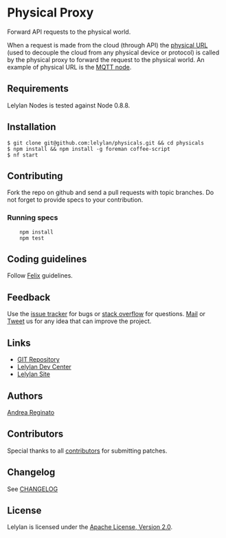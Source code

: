 # Physical Proxy

Forward API requests to the physical world. 

When a request is made from the cloud (through API) the [physical URL](http://dev.lelylan.com/api#get-a-device) (used to decouple the cloud from any physical device or protocol) is called by the physical proxy to forward the request to the physical world. An example of physical URL is the [MQTT node](https://github.com/lelylan/nodes).


## Requirements

Lelylan Nodes is tested against Node 0.8.8.


## Installation

    $ git clone git@github.com:lelylan/physicals.git && cd physicals
    $ npm install && npm install -g foreman coffee-script
    $ nf start


## Contributing

Fork the repo on github and send a pull requests with topic branches.
Do not forget to provide specs to your contribution.


### Running specs

        npm install
        npm test


## Coding guidelines

Follow [Felix](http://nodeguide.com/style.html) guidelines.


## Feedback

Use the [issue tracker](http://github.com/lelylan/physicals/issues) for bugs or [stack overflow](http://stackoverflow.com/questions/tagged/lelylan) for questions.
[Mail](mailto:dev@lelylan.com) or [Tweet](http://twitter.com/lelylan) us for any idea that can improve the project.


## Links

* [GIT Repository](http://github.com/lelylan/physicals)
* [Lelylan Dev Center](http://dev.lelylan.com)
* [Lelylan Site](http://lelylan.com)


## Authors

[Andrea Reginato](https://www.linkedin.com/in/andreareginato)


## Contributors

Special thanks to all [contributors](https://github.com/lelylan/physicals/contributors)
for submitting patches.


## Changelog

See [CHANGELOG](https://github.com/lelylan/physicals/blob/master/CHANGELOG.md)


## License

Lelylan is licensed under the [Apache License, Version 2.0](http://www.apache.org/licenses/LICENSE-2.0).
